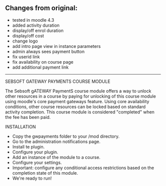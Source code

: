 Changes from original:
-----
+ tested in moodle 4.3
+ added activity duration
+ display/off enrol duration
+ display/off cost
+ change logo
+ add intro page view in instance parameters
+ admin always sees payment button
+ fix userid link
+ fix availability on course page
+ add additional payment link 


---
SEBSOFT GATEWAY PAYMENTS COURSE MODULE

The Sebsoft gATEWAY PaymentS course module offers a way to unlock other resources in a course
by paying for unlocking of this course module using moodle's core payment gateways feature.
Using core availability conditions, other course resources can be locked based on
standard activity completion.
 This course module is considered "completed" when the fee has been paid.

INSTALLATION

- Copy the gwpayments folder to your /mod directory.
- Go to the administration notifications page.
- Install te plugin.
- Configure your plugin.
- Add an instance of the module to a course.
- Configure your settings.
- Important: configure any conditional access restrictions based on the completion state of this module.
- We're ready to run!
